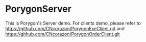 # PorygonServer
This is Porygon's Server demo. For clients demo, please refer to https://github.com/CNcorazon/PorygonExeClient.git and https://github.com/CNcorazon/PorygonOrderClient.git
